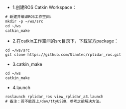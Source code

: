 * 1.创建ROS Catkin Workspace：

```html
# 新建并编译ROS工作空间:
mkdir -p ~/ws/src
cd ~/ws
catkin_make
```

* 2.在catkin工作空间的src目录下，下载官方package：
```html
cd ~/ws/src
git clone https://github.com/Slamtec/rplidar_ros.git
```

* 3.catkin_make
```html
cd ~/ws
catkin_make
```

* 4.launch
```html
roslaunch rplidar_ros view_rplidar_a3.launch
# 备注：若不能连上/dev/ttyUSB0，参考之前解决方法。
```
